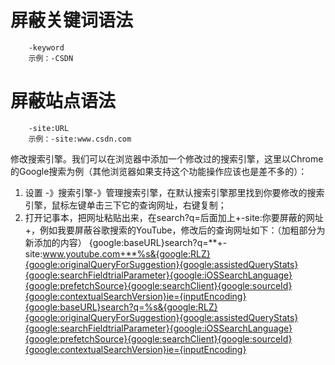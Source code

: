 # 屏蔽关键词语法
		-keyword
		示例：-CSDN
# 屏蔽站点语法
		-site:URL
		示例：-site:www.csdn.com

修改搜索引擎。我们可以在浏览器中添加一个修改过的搜索引擎，这里以Chrome的Google搜索为例（其他浏览器如果支持这个功能操作应该也是差不多的）：  

1. 设置 -》搜索引擎-》管理搜索引擎，在默认搜索引擎那里找到你要修改的搜索引擎，鼠标左键单击三下它的查询网址，右键复制；  
2. 打开记事本，把网址粘贴出来，在search?q=后面加上+-site:你要屏蔽的网址+，例如我要屏蔽谷歌搜索的YouTube，修改后的查询网址如下：（加粗部分为新添加的内容）   {google:baseURL}search?q=**+-site:www.youtube.com+**%s&{google:RLZ}{google:originalQueryForSuggestion}{google:assistedQueryStats}{google:searchFieldtrialParameter}{google:iOSSearchLanguage}{google:prefetchSource}{google:searchClient}{google:sourceId}{google:contextualSearchVersion}ie={inputEncoding}{google:baseURL}search?q=%s&{google:RLZ}{google:originalQueryForSuggestion}{google:assistedQueryStats}{google:searchFieldtrialParameter}{google:iOSSearchLanguage}{google:prefetchSource}{google:searchClient}{google:sourceId}{google:contextualSearchVersion}ie={inputEncoding}